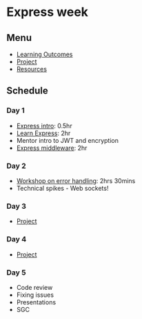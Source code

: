 # Express week

## Menu

- [Learning Outcomes](./learning-outcomes.md)
- [Project](./project.md)
- [Resources](./resources)

## Schedule

### Day 1

- [Express intro](https://github.com/oliverjam/express-intro): 0.5hr
- [Learn Express](https://github.com/oliverjam/learn-express): 2hr
- Mentor intro to JWT and encryption
- [Express middleware](https://github.com/oliverjam/learn-express-middleware): 2hr

### Day 2

- [Workshop on error handling](https://github.com/oliverjam/learn-node-error-handling): 2hrs 30mins
- Technical spikes - Web sockets!

### Day 3

- [Project](./project.md)

### Day 4

- [Project](./project.md)

### Day 5

- Code review
- Fixing issues
- Presentations
- SGC
